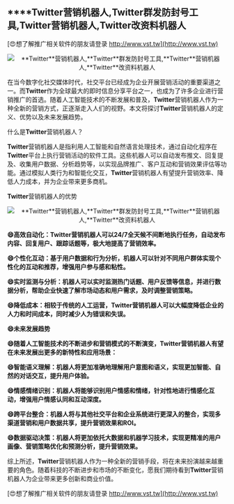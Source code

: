 ## ****Twitter**营销机器人,**Twitter**群发防封号工具,**Twitter**营销机器人,**Twitter**改资料机器人**

[😍想了解推广相关软件的朋友请登录 http://www.vst.tw](http://www.vst.tw)

 <center><img src="https://vst.tw/MP4/tuiguang/png/0.png" alt="**Twitter**营销机器人,**Twitter**群发防封号工具,**Twitter**营销机器人,**Twitter**改资料机器人"></center>

在当今数字化社交媒体时代，社交平台已经成为企业开展营销活动的重要渠道之一。而**Twitter**作为全球最大的即时信息分享平台之一，也成为了许多企业进行营销推广的首选。随着人工智能技术的不断发展和普及，**Twitter**营销机器人作为一种全新的营销方式，正逐渐走入人们的视野。本文将探讨**Twitter**营销机器人的定义、优势以及未来发展趋势。

什么是**Twitter**营销机器人？

**Twitter**营销机器人是指利用人工智能和自然语言处理技术，通过自动化程序在**Twitter**平台上执行营销活动的软件工具。这些机器人可以自动发布推文、回复提及、收集用户数据、分析趋势等，以实现品牌推广、客户互动和营销效果评估等功能。通过模拟人类行为和智能化交互，**Twitter**营销机器人有望提升营销效率、降低人力成本，并为企业带来更多商机。

**Twitter**营销机器人的优势

 <center><img src="https://vst.tw/MP4/tuiguang/png/8.png" alt="**Twitter**营销机器人,**Twitter**群发防封号工具,**Twitter**营销机器人,**Twitter**改资料机器人"></center>

**😄高效自动化：**Twitter**营销机器人可以24/7全天候不间断地执行任务，自动发布内容、回复用户、跟踪话题等，极大地提高了营销效率。**

**😄个性化互动：基于用户数据和行为分析，机器人可以针对不同用户群体实现个性化的互动和推荐，增强用户参与感和粘性。**

**😄实时监测与分析：机器人可以实时监测热门话题、用户反馈等信息，并进行数据分析，帮助企业快速了解市场动态和用户需求，及时调整营销策略。**

**😄降低成本：相较于传统的人工运营，**Twitter**营销机器人可以大幅度降低企业的人力和时间成本，同时减少人为错误和失误。**

**😄未来发展趋势**

**😄随着人工智能技术的不断进步和营销模式的不断演变，**Twitter**营销机器人有望在未来发展出更多的新特性和应用场景：**

**😄智能语义理解：机器人将更加准确地理解用户意图和语义，实现更加智能、自然的对话交互，提升用户体验。**

**😄情感情绪识别：机器人将能够识别用户情感和情绪，针对性地进行情感化互动，增强用户情感认同和互动深度。**

**😄跨平台整合：机器人将与其他社交平台和企业系统进行更深入的整合，实现多渠道营销和用户数据共享，提升营销效果和ROI。**

**😄数据驱动决策：机器人将更加依托大数据和机器学习技术，实现更精准的用户画像、营销策略优化和预测分析，提升营销效果。**

综上所述，**Twitter**营销机器人作为一种全新的营销手段，将在未来扮演越来越重要的角色。随着科技的不断进步和市场的不断变化，愿我们期待看到**Twitter**营销机器人为企业带来更多创新和商业价值。

[😍想了解推广相关软件的朋友请登录 http://www.vst.tw](http://www.vst.tw)



